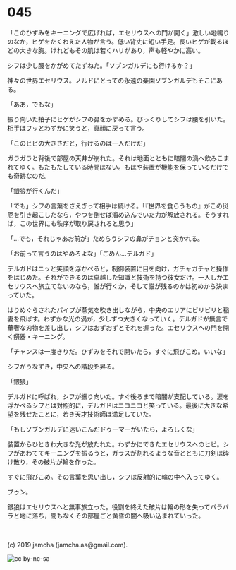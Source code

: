 

# 045

「このひずみをキーニングで広げれば，エセリウスへの門が開く」激しい地鳴りのなか，ヒゲをたくわえた人物が言う。低い背丈に短い手足。長いヒゲが載るほどの大きな胸。けれどもその肌は若くハリがあり，声も軽やかに高い。

シフは少し腰をかがめてたずねた。「ソブンガルデにも行けるか？」

神々の世界エセリウス。ノルドにとっての永遠の楽園ソブンガルデもそこにある。

「ああ，でもな」

振り向いた拍子にヒゲがシフの鼻をかすめる。びっくりしてシフは腰を引いた。相手はフッとわずかに笑うと，真顔に戻って言う。

「このヒビの大きさだと，行けるのは一人だけだ」

ガラガラと背後で部屋の天井が崩れた。それは地面とともに暗闇の渦へ飲みこまれてゆく。もたもたしている時間はない。もはや装置が機能を保っているだけでも奇跡なのだ。

「銀狼が行くんだ」

「でも」シフの言葉をさえぎって相手は続ける。「『世界を食らうもの』がこの災厄を引き起こしたなら，やつを倒せば溜め込んでいた力が解放される。そうすれば，この世界にも秩序が取り戻されると思う」

「…でも，それじゃあお前が」ためらうシフの鼻がチョンと突かれる。

「お前って言うのはやめろよな」「ごめん…デルガド」

デルガドはニッと笑顔を浮かべると，制御装置に目を向け，ガチャガチャと操作をはじめた。それができるのは卓越した知識と技術を持つ彼女だけ。一人しかエセリウスへ旅立てないのなら，誰が行くか，そして誰が残るのかは初めから決まっていた。

はりめぐらされたパイプが蒸気を吹き出しながら，中央のエリアにビリビリと稲妻を飛ばす。わずかな光の渦が，少しずつ大きくなっていく。デルガドが無言で華奢な刃物を差し出し，シフはおずおずとそれを握った。エセリウスへの門を開く祭器・キーニング。

「チャンスは一度きりだ。ひずみをそれで開いたら，すぐに飛びこめ。いいな」

シフがうなずき，中央への階段を昇る。

「銀狼」

デルガドに呼ばれ，シフが振り向いた。すぐ後ろまで暗闇が支配している。涙を浮かべるシフとは対照的に，デルガドはニコニコと笑っている。最後に大きな希望を残せたことに，若き天才技術師は満足していた。

「もしソブンガルデに迷いこんだドゥーマーがいたら，よろしくな」

装置からひときわ大きな光が放たれた。わずかにできたエセリウスへのヒビ。シフがあわててキーニングを振るうと，ガラスが割れるような音とともに刀剣は砕け散り，その破片が輪を作った。

すぐに飛びこめ。その言葉を思い出し，シフは反射的に輪の中へ入ってゆく。

ブゥン。

銀狼はエセリウスへと無事旅立った。役割を終えた破片は輪の形を失ってバラバラと地に落ち，間もなくその部屋ごと黄昏の闇へ吸い込まれていった。

<br>
<br>
(c) 2019 jamcha (jamcha.aa@gmail.com).

![cc by-nc-sa](https://i.creativecommons.org/l/by-nc-sa/4.0/88x31.png)

